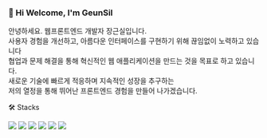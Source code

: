 ### 👋 Hi Welcome, I'm GeunSil


안녕하세요. 웹프론트엔드 개발자 장근실입니다. <br>
사용자 경험을 개선하고, 아름다운 인터페이스를 구현하기 위해 끊임없이 노력하고 있습니다<br>
협업과 문제 해결을 통해 혁신적인 웹 애플리케이션을 만드는 것을 목표로 하고 있습니다.<br>
새로운 기술에 빠르게 적응하며 지속적인 성장을 추구하는 <br>
저의 열정을 통해 뛰어난 프론트엔드 경험을 만들어 나가겠습니다.<br>

🛠️ Stacks
<br>

<img src="https://img.shields.io/badge/JavaScript-F7DF1E?style=flat&logo=javascript&logoColor=white"/> <img src="https://img.shields.io/badge/TypeScript-007ACC?style=flat&logo=typescript&logoColor=white"/> <img src="https://img.shields.io/badge/React-20232A?style=flat&logo=react&logoColor=white"/> <img src="https://img.shields.io/badge/Node.js-35495E?style=flat&logo=Node.js&logoColor=white"/> <img src="https://img.shields.io/badge/HTML5-E34F26?style=flat&logo=HTML5&logoColor=white" />
<img src="https://img.shields.io/badge/CSS3-1572B6?style=flat&logo=CSS3&logoColor=white" />
